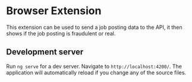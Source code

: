 # Browser Extension

This extension can be used to send a job posting data to the API, it then shows if the job posting is fraudulent or real.

## Development server

Run `ng serve` for a dev server. Navigate to `http://localhost:4200/`. The application will automatically reload if you change any of the source files.
